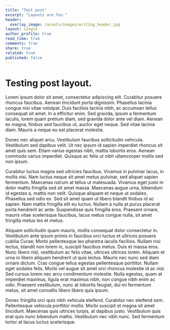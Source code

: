 ```yaml
---
title: "Test post"
excerpt: "Layouts are fun."
header:
  overlay_image: /assets/images/writing_header.jpg
layout: single
author_profile: true
read_time: true
comments: true
share: true
related: true
published: false
---
```


# Testing post layout.

Lorem ipsum dolor sit amet, consectetur adipiscing elit. Curabitur posuere rhoncus faucibus. Aenean tincidunt porta dignissim. Phasellus lacinia congue nisi vitae volutpat. Duis facilisis lacinia nibh, ac accumsan tellus consequat sit amet. In a efficitur enim. Sed gravida, ipsum a fermentum iaculis, lorem quam pretium diam, sed gravida dolor ante vel diam. Aenean ex magna, finibus sed faucibus ut, auctor eget neque. Sed vitae lacinia diam. Mauris a neque eu est placerat molestie.

Donec nec aliquet arcu. Vestibulum faucibus sollicitudin vehicula. Vestibulum sed dapibus velit. Ut nec ipsum id sapien imperdiet rhoncus sit amet quis sem. Etiam varius egestas nibh, mattis lobortis eros. Aenean commodo varius imperdiet. Quisque ac felis ut nibh ullamcorper mollis sed non ipsum.

Curabitur luctus magna sed ultricies faucibus. Vivamus in pulvinar lacus, in mollis nisi. Nam luctus neque sit amet metus pulvinar, sed aliquet sapien fermentum. Maecenas rutrum at tellus ut malesuada. Vivamus eget justo in dolor mattis fringilla sed sit amet massa. Maecenas augue urna, bibendum id egestas a, mattis non velit. Quisque aliquam et neque ut sodales. Phasellus sed odio ex. Sed sit amet quam ut libero blandit finibus id ac sapien. Nam mattis fringilla elit eu luctus. Nullam a nulla at purus placerat porta hendrerit ac ante. Suspendisse quis fringilla eros. Praesent ornare, mauris vitae scelerisque faucibus, lacus metus congue nulla, sit amet fringilla metus leo et metus.

Aliquam sollicitudin quam mauris, mollis consequat dolor consectetur in. Vestibulum ante ipsum primis in faucibus orci luctus et ultrices posuere cubilia Curae; Morbi pellentesque leo pharetra iaculis facilisis. Nullam nisi lectus, blandit non lorem in, suscipit faucibus metus. Duis et massa eros. Nunc libero nisl, vestibulum ac felis vitae, ultrices ultrices lorem. Aliquam et urna in libero aliquam hendrerit ut quis lectus. Mauris nec nunc sed diam ornare dictum. Cras congue tellus egestas pellentesque porttitor. Nullam eget sodales felis. Morbi vel augue sit amet orci rhoncus molestie id ac nisi. Sed cursus lorem nec arcu condimentum molestie. Nulla egestas, quam at imperdiet maximus, ligula erat maximus nibh, non congue nibh enim ac odio. Praesent vestibulum, nunc at lobortis feugiat, dui mi fermentum metus, sit amet convallis libero libero quis ipsum.

Donec fringilla orci quis nibh vehicula eleifend. Curabitur nec eleifend sem. Pellentesque vehicula porttitor mollis. Morbi suscipit et magna sit amet tincidunt. Maecenas quis ultrices turpis, at dapibus justo. Vestibulum quis erat quis nunc bibendum mattis. Vestibulum nec nibh nunc. Sed fermentum tortor at lacus luctus scelerisque.

